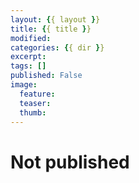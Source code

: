 ```yaml
---
layout: {{ layout }}
title: {{ title }}
modified:
categories: {{ dir }}
excerpt:
tags: []
published: False
image:
  feature:
  teaser:
  thumb:
---
```



# Not published